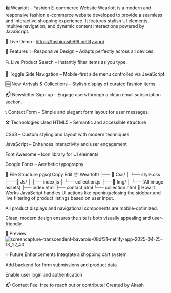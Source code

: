 🛍️ Wearloft - Fashion E-commerce Website
Wearloft is a modern and responsive fashion e-commerce website developed to provide a seamless and interactive shopping experience. It features stylish UI elements, intuitive navigation, and dynamic content interactions powered by JavaScript.

🔗 Live Demo : https://fashionsite99.netlify.app/

🔧 Features
✨ Responsive Design – Adapts perfectly across all devices.

🔍 Live Product Search – Instantly filter items as you type.

📱 Toggle Side Navigation – Mobile-first side menu controlled via JavaScript.

🆕 New Arrivals & Collections – Stylish display of curated fashion items.

📬 Newsletter Sign-up – Engage users through a clean email subscription section.

📞 Contact Form – Simple and elegant form layout for user messages.

🛠️ Technologies Used
HTML5 – Semantic and accessible structure

CSS3 – Custom styling and layout with modern techniques

JavaScript – Enhances interactivity and user engagement

Font Awesome – Icon library for UI elements

Google Fonts – Aesthetic typography

📂 File Structure
pgsql
Copy
Edit
📦 Wearloft/
├── 📁 Css/
│   └── style.css
├── 📁 Js/
│   ├── index.js
│   └── collection.js
├── 📁 Img/
│   └── (All image assets)
├── index.html
├── contact.html
└── collection.html
🚀 How It Works
JavaScript handles UI actions like opening/closing the sidebar and live filtering of product listings based on user input.

All product displays and navigational components are mobile-optimized.

Clean, modern design ensures the site is both visually appealing and user-friendly.

📸 Preview
![screencapture-transcendent-bavarois-08df31-netlify-app-2025-04-25-13_27_40](https://github.com/user-attachments/assets/eac01546-0594-4e12-a91c-0bb049dce189)


💡 Future Enhancements
Integrate a shopping cart system

Add backend for form submissions and product data

Enable user login and authentication

📬 Contact
Feel free to reach out or contribute!
Created by Akash 
